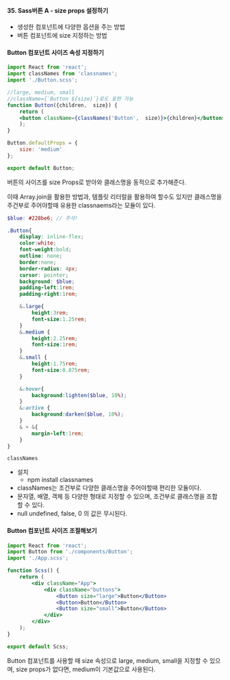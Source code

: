 #### 35. Sass버튼 A - size props 설정하기
- 생성한 컴포넌트에 다양한 옵션을 주는 방법
- 버튼 컴포넌트에 size 지정하는 방법

#### Button 컴포넌트 사이즈 속성 지정하기
```jsx
import React from 'react';
import classNames from 'classnames';
import './Button.scss';

//large, medium, small
//className={`Button ${size}`}로도 표현 가능
function Button({children,  size}) {
    return (
    <button className={classNames('Button',  size)}>{children}</button>
    );
}

Button.defaultProps = {
    size: 'medium'
};

export default Button; 
```
버튼의 사이즈를 size Props로 받아와 클래스명을 동적으로 추가해준다.

이때 Array.join을 활용한 방법과, 템플릿 리터럴을 활용하여 할수도 있지만 클래스명을 주건부로 주어야할때 유용한 classnaems라는 모듈이 있다.

```scss
$blue: #228be6; // 주석!

.Button{
    display: inline-flex;
    color:white;
    font-weight:bold;
    outline: none;
    border:none;
    border-radius: 4px;
    cursor: pointer;
    background: $blue;
    padding-left:1rem;
    padding-right:1rem;

    &.large{
        height:3rem;
        font-size:1.25rem;
    }
    &.medium {
        height:2.25rem;
        font-size:1rem;
    }
    &.small {
        height:1.75rem;
        font-size:0.875rem;
    }

    &:hover{
        background:lighten($blue, 10%);
    }
    &:active {
        background:darken($blue, 10%);
    }
    & + &{
        margin-left:1rem;
    }
}

```

`classNames`
- 설치
    - npm install classnames
- classNames는 조건부로 다양한 클래스명을 주어야할때 편리한 모듈이다.
- 문자열, 배열, 객체 등 다양한 형태로 지정할 수 있으며, 조건부로 클래스명을 조합할 수 있다. 
- null undefined, false, 0 의 값은 무시된다.

#### Button 컴포넌트 사이즈 조절해보기
```jsx
import React from 'react';
import Button from './components/Button';
import './App.scss';

function Scss() {
    return (
        <div className="App">
            <div className="buttons">
                <Button size="large">Button</Button>
                <Button>Button</Button>
                <Button size="small">Button</Button>
            </div>
        </div>
    );
}

export default Scss; 
```

Button 컴포넌트를 사용할 때 size 속성으로 large, medium, small을 지정할 수 있으며, size props가 없다면, medium이 기본값으로 사용된다.




